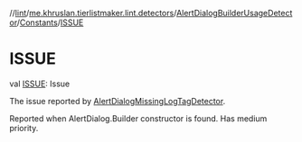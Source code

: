 //[lint](../../../../index.md)/[me.khruslan.tierlistmaker.lint.detectors](../../index.md)/[AlertDialogBuilderUsageDetector](../index.md)/[Constants](index.md)/[ISSUE](-i-s-s-u-e.md)

# ISSUE

val [ISSUE](-i-s-s-u-e.md): Issue

The issue reported by [AlertDialogMissingLogTagDetector](../../-alert-dialog-missing-log-tag-detector/index.md).

Reported when AlertDialog.Builder constructor is found. Has medium priority.
